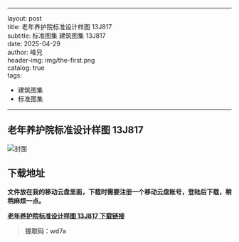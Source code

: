 ﻿
---
layout:     post  
title:      老年养护院标准设计样图 13J817  
subtitle:   标准图集 建筑图集 	13J817  
date:       2025-04-29  
author:     峰兄  
header-img: img/the-first.png  
catalog: true  
tags:  
- 建筑图集
- 标准图集
---
## 老年养护院标准设计样图 13J817
![封面](https://pic1.imgdb.cn/item/680f206d58cb8da5c8d1c87f.png)

## 下载地址 ##
**文件放在我的移动云盘里面，下载时需要注册一个移动云盘账号，登陆后下载，稍稍麻烦一点。**  
  
[**老年养护院标准设计样图 13J817 下载链接**](https://caiyun.139.com/m/i?105CpTtDVfenZ)

> **提取码：wd7a**
